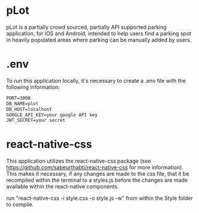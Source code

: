 # pLot

pLot is a partially crowd sourced, partially API supported parking application,
for iOS and Android, intended to help users find a parking spot in heavily
populated areas where parking can be manually added by users.

# .env

To run this application locally, it's necessary to create a .env file with the
following information:
```txt
PORT=3000
DB_NAME=plot
DB_HOST=localhost
GOOGLE_API_KEY=your google API key
JWT_SECRET=your secret
```
# react-native-css

This application utilizes the react-native-css package
(see https://github.com/sabeurthabti/react-native-css for more information). This
makes it necessary, if any changes are made to the css file, that it be recompiled
within the terminal to a styles.js before the changes are made available within
the react-native components.

run "react-native-css -i style.css -o style.js -w" from within the Style folder
to compile.
